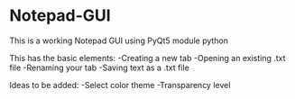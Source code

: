 # Notepad-GUI
 This is a working Notepad GUI using PyQt5 module python

This has the basic elements:
-Creating a new tab
-Opening an existing .txt file
-Renaming your tab
-Saving text as a .txt file

Ideas to be added:
-Select color theme
-Transparency level
